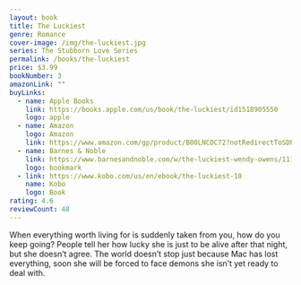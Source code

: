 ```yaml
---
layout: book
title: The Luckiest
genre: Romance
cover-image: /img/the-luckiest.jpg
series: The Stubborn Love Series
permalink: /books/the-luckiest
price: $3.99
bookNumber: 3
amazonLink: ""
buyLinks:
  - name: Apple Books
    link: https://books.apple.com/us/book/the-luckiest/id1518905550
    logo: apple
  - name: Amazon
    logo: Amazon
    link: https://www.amazon.com/gp/product/B00LNCDC72?notRedirectToSDP=1&ref_=dbs_mng_calw_2&storeType=ebooks
  - name: Barnes & Noble
    link: https://www.barnesandnoble.com/w/the-luckiest-wendy-owens/1119611767?ean=2940163929283
    logo: bookmark
  - link: https://www.kobo.com/us/en/ebook/the-luckiest-10
    name: Kobo
    logo: Book
rating: 4.6
reviewCount: 48
---
```

When everything worth living for is suddenly taken from you, how do you keep going? People tell her how lucky she is just to be alive after that night, but she doesn’t agree. The world doesn’t stop just because Mac has lost everything, soon she will be forced to face demons she isn’t yet ready to deal with.

